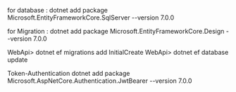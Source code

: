 for database : dotnet add package Microsoft.EntityFrameworkCore.SqlServer --version 7.0.0

for Migration : dotnet add package Microsoft.EntityFrameworkCore.Design --version 7.0.0

WebApi> dotnet ef migrations add InitialCreate 
WebApi> dotnet ef database update

Token-Authentication
dotnet add package Microsoft.AspNetCore.Authentication.JwtBearer --version 7.0.0


